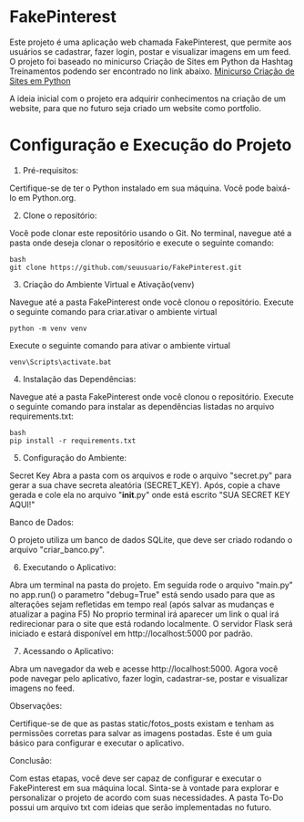 # FakePinterest

Este projeto é uma aplicação web chamada FakePinterest, que permite aos usuários se cadastrar, fazer login, postar e visualizar imagens em um feed.
O projeto foi baseado no minicurso Criação de Sites em Python da Hashtag Treinamentos podendo ser encontrado no link abaixo.
[Minicurso Criação de Sites em Python](https://blp.hashtagtreinamentos.com/python/minicurso/criacao-sites-python)

A ideia inicial com o projeto era adquirir conhecimentos na criação de um website, para que no futuro seja criado um website como portfolio.

# Configuração e Execução do Projeto

1. Pré-requisitos:

Certifique-se de ter o Python instalado em sua máquina. Você pode baixá-lo em Python.org.

2. Clone o repositório:

Você pode clonar este repositório usando o Git. No terminal, navegue até a pasta onde deseja clonar o repositório e execute o seguinte comando:
```
bash
git clone https://github.com/seuusuario/FakePinterest.git
```
3. Criação do Ambiente Virtual e Ativação(venv)

Navegue até a pasta FakePinterest onde você clonou o repositório.
Execute o seguinte comando para criar.ativar o ambiente virtual

```
python -m venv venv
```
Execute o seguinte comando para ativar o ambiente virtual
```
venv\Scripts\activate.bat
```

4. Instalação das Dependências:

Navegue até a pasta FakePinterest onde você clonou o repositório.
Execute o seguinte comando para instalar as dependências listadas no arquivo requirements.txt:
```
bash
pip install -r requirements.txt
```

5. Configuração do Ambiente:

Secret Key
Abra a pasta com os arquivos e rode o arquivo "secret.py" para gerar a sua chave secreta aleatória (SECRET_KEY). 
Após, copie a chave gerada e cole ela no arquivo "__init__.py" onde está escrito "SUA SECRET KEY AQUI!" 

Banco de Dados:

O projeto utiliza um banco de dados SQLite, que deve ser criado rodando o arquivo "criar_banco.py".

6. Executando o Aplicativo:

Abra um terminal na pasta do projeto.
Em seguida rode o arquivo "main.py"
no app.run() o parametro "debug=True" está sendo usado para que as alterações sejam refletidas em tempo real (após salvar as mudanças e atualizar a pagina F5)
No proprio terminal irá aparecer um link o qual irá redirecionar para o site que está rodando localmente.
O servidor Flask será iniciado e estará disponível em http://localhost:5000 por padrão.

7. Acessando o Aplicativo:

Abra um navegador da web e acesse http://localhost:5000.
Agora você pode navegar pelo aplicativo, fazer login, cadastrar-se, postar e visualizar imagens no feed.

Observações:

Certifique-se de que as pastas static/fotos_posts existam e tenham as permissões corretas para salvar as imagens postadas.
Este é um guia básico para configurar e executar o aplicativo.

Conclusão:

Com estas etapas, você deve ser capaz de configurar e executar o FakePinterest em sua máquina local. Sinta-se à vontade para explorar e personalizar o projeto de acordo com suas necessidades.
A pasta To-Do possui um arquivo txt com ideias que serão implementadas no futuro.
